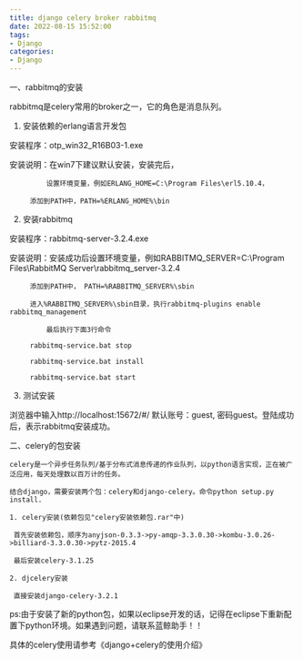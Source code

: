 ```yaml
---
title: django celery broker rabbitmq
date: 2022-08-15 15:52:00
tags:
- Django
categories:
- Django
---
```




一、rabbitmq的安装
   
   rabbitmq是celery常用的broker之一，它的角色是消息队列。
  
   1. 安装依赖的erlang语言开发包

   安装程序：otp_win32_R16B03-1.exe
   
   安装说明：在win7下建议默认安装，安装完后，
   
             设置环境变量，例如ERLANG_HOME=C:\Program Files\erl5.10.4，
	     
	     添加到PATH中，PATH=%ERLANG_HOME%\bin

   2. 安装rabbitmq

   安装程序：rabbitmq-server-3.2.4.exe
   
   安装说明：安装成功后设置环境变量，例如RABBITMQ_SERVER=C:\Program Files\RabbitMQ Server\rabbitmq_server-3.2.4
             
	     添加到PATH中， PATH=%RABBITMQ_SERVER%\sbin 
   
	     进入%RABBITMQ_SERVER%\sbin目录，执行rabbitmq-plugins enable rabbitmq_management
	     
             最后执行下面3行命令
	      
	     rabbitmq-service.bat stop

	     rabbitmq-service.bat install

	     rabbitmq-service.bat start

   3. 测试安装

   浏览器中输入http://localhost:15672/#/ 默认账号：guest, 密码guest。登陆成功后，表示rabbitmq安装成功。


二、celery的包安装

    celery是一个异步任务队列/基于分布式消息传递的作业队列，以python语言实现，正在被广泛应用，每天处理数以百万计的任务。

    结合django，需要安装两个包：celery和django-celery。命令python setup.py install.

    1. celery安装(依赖包见"celery安装依赖包.rar"中)
    
     首先安装依赖包，顺序为anyjson-0.3.3->py-amqp-3.3.0.30->kombu-3.0.26->billiard-3.3.0.30->pytz-2015.4
     
     最后安装celery-3.1.25
    
    2. djcelery安装
      
     直接安装django-celery-3.2.1


ps:由于安装了新的python包，如果以eclipse开发的话，记得在eclipse下重新配置下python环境。如果遇到问题，请联系蓝鲸助手！！


具体的celery使用请参考《django+celery的使用介绍》
      



